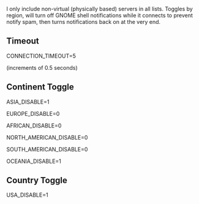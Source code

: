 I only include non-virtual (physically based) servers in all lists. Toggles by region, will turn off GNOME shell  notifications while it connects to prevent notify spam, then turns notifications back on at the very end.

## Timeout
CONNECTION_TIMEOUT=5

(increments of 0.5 seconds)
## Continent Toggle
ASIA_DISABLE=1

EUROPE_DISABLE=0

AFRICAN_DISABLE=0

NORTH_AMERICAN_DISABLE=0

SOUTH_AMERICAN_DISABLE=0

OCEANIA_DISABLE=1

## Country Toggle
USA_DISABLE=1

